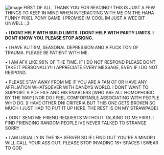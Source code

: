 ![image](https://github.com/user-attachments/assets/977ab256-3c61-4c33-973e-3b45215e1a83)
FIRST OF ALL, THANK YOU FOR READING!! THIS IS JUST A FEW THINGS TO KEEP IN MIND WHEN INTERACTING WITH ME ON THE HAHA FUNNY PIXEL PONY GAME. I PROMISE IM COOL IM JUST A WEE BIT UNWELL :,3



• **I DONT HELP WITH BUILD LIMITS. I DONT HELP WITH PARTY LIMITS. I DONT KNOW YOU. PLEASE STOP ASKING.**

• I HAVE AUTISM, SEASONAL DEPRESSION AND A FUCK TON OF TRAUMA. PLEASE BE PATIENT WITH ME. 

• I AM AFK LIKE 99% OF THE TIME. IF I DO NOT RESPOND PLEASE DONT TAKE IT PERSONALLY!! I APPRECIATE EVERY MESSAGE, EVEN IF I DO NOT RESPOND. 

• PLEASE STAY AWAY FROM ME IF YOU ARE A FAN OF OR HAVE ANY AFFILIATION WHATSOEVER WITH DANDYS WORLD. I DONT WANT TO SUPPORT A PDF FILE AND HIS ENABLERS [WHO ARE ALL HOMOPHOBIC BY THE WAY!] NOR DO I FEEL COMFORTABLE ASSOCIATING WITH PEOPLE WHO DO. [I HAVE OTHER DNI CRITERIA BUT THIS ONE GETS BROKEN SO MUCH I JUST HAD TO PUT IT UP HERE. THE REST IS ON MY STRAWPAGE]

• DONT SEND ME FRIEND REQUESTS WITHOUT TALKING TO ME FIRST. I FIND FRIENDING RANDOM PEOPLE IVE NEVER TALKED TO STRANGE SORRY

• I AM USUALLY IN THE 18+ SERVER SO IF I FIND OUT YOU'RE A MINOR I WILL CALL YOUR ASS OUT. PLEASE STOP INVADING 18+ SPACES I SWEAR TO GOD
